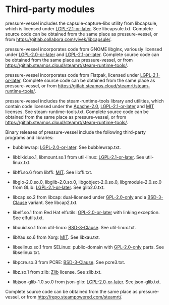 Third-party modules
===================

pressure-vessel includes the capsule-capture-libs utility from libcapsule,
which is licensed under [LGPL-2.1-or-later][]. See
libcapsule.txt. Complete source code can be obtained from the
same place as pressure-vessel, or from
<https://gitlab.collabora.com/vivek/libcapsule/>.

pressure-vessel incorporates code from GNOME libglnx, variously licensed
under [LGPL-2.0-or-later][] and [LGPL-2.1-or-later][].
Complete source code can be obtained from the same place as
pressure-vessel, or from
<https://gitlab.steamos.cloud/steamrt/steam-runtime-tools/>.

pressure-vessel incorporates code from Flatpak, licensed under
[LGPL-2.1-or-later][]. Complete source code can be obtained from the
same place as pressure-vessel, or from
<https://gitlab.steamos.cloud/steamrt/steam-runtime-tools/>.

pressure-vessel includes the steam-runtime-tools library and utilities,
which contain code licensed under the [Apache-2.0][], [LGPL-2.1-or-later][]
and [MIT][] licenses. See steam-runtime-tools.txt.
Complete source code can be obtained from the same place as pressure-vessel,
or from <https://gitlab.steamos.cloud/steamrt/steam-runtime-tools/>.

Binary releases of pressure-vessel include the following third-party
programs and libraries:

- bubblewrap: [LGPL-2.0-or-later][]. See bubblewrap.txt.

- libblkid.so.1, libmount.so.1 from util-linux: [LGPL-2.1-or-later][].
  See util-linux.txt.

- libffi.so.6 from libffi: [MIT][]. See libffi.txt.

- libgio-2.0.so.0, libglib-2.0.so.0, libgobject-2.0.so.0,
  libgmodule-2.0.so.0 from GLib: [LGPL-2.1-or-later][].
  See glib2.0.txt.

- libcap.so.2 from libcap: dual-licensed under [GPL-2.0-only][] and
  a [BSD-3-Clause][] variant. See libcap2.txt.

- libelf.so.1 from Red Hat elfutils: [GPL-2.0-or-later][] with linking
  exception. See elfutils.txt.

- libuuid.so.1 from util-linux: [BSD-3-Clause][]. See util-linux.txt.

- libXau.so.6 from Xorg: [MIT][]. See libxau.txt.

- libselinux.so.1 from SELinux: public-domain with [GPL-2.0-only][]
  parts. See libselinux.txt.

- libpcre.so.3 from PCRE: [BSD-3-Clause][]. See pcre3.txt.

- libz.so.1 from zlib: [Zlib][] license. See zlib.txt.

- libjson-glib-1.0.so.0 from json-glib: [LGPL-2.0-or-later][]. See
  json-glib.txt.

Complete source code can be obtained from the same place as
pressure-vessel, or from <http://repo.steampowered.com/steamrt/>.

[Apache-2.0]: https://spdx.org/licenses/Apache-2.0.html
[BSD-3-Clause]: https://spdx.org/licenses/BSD-3-Clause.html
[GPL-2.0-only]: https://spdx.org/licenses/GPL-2.0-only.html
[GPL-2.0-or-later]: https://spdx.org/licenses/GPL-2.0-or-later.html
[LGPL-2.0-or-later]: https://spdx.org/licenses/LGPL-2.0-or-later.html
[LGPL-2.1-or-later]: https://spdx.org/licenses/LGPL-2.1-or-later.html
[MIT]: https://spdx.org/licenses/MIT.html
[Zlib]: https://spdx.org/licenses/Zlib.html
